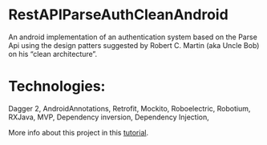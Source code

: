 # RestAPIParseAuthCleanAndroid
An android implementation of an authentication system based on the Parse Api using the design patters suggested by Robert C. Martin (aka Uncle Bob) on his “clean architecture”.

# Technologies: 
Dagger 2, AndroidAnnotations, Retrofit, Mockito, Roboelectric, Robotium, RXJava, MVP, Dependency inversion, Dependency Injection,  

More info about this project in this [tutorial](http://victoralbertos.com/authentication-for-android-and-ios-tutorial-2-creating-android-project/).

